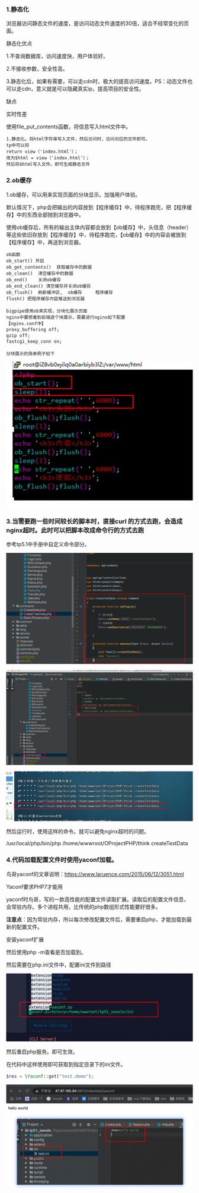 ### 1.静态化

浏览器访问静态文件的速度，是访问动态文件速度的30倍，适合不经常变化的页面。

静态化优点

1.不查询数据库，访问速度快，用户体验好。

2.不接收参数，安全性高。

3.静态化后，如果有需要，可以走cdn时，极大的提高访问速度。PS：动态文件也可以走cdn，意义就是可以隐藏真实ip，提高项目的安全性。

缺点

实时性差



使用file_put_contents函数，将信息写入html文件中。

```
1.静态化。将html字符串写入文件，然后访问时，访问对应的文件即可。
tp中可以将
return view（'index.html'）；
改为$html = view（'index.html'）；
然后将$html写入文件。即可生成静态文件
```

### 2.ob缓存

1.ob缓存，可以用来实现页面的分块显示。加强用户体验。

默认情况下，php会把输出的内容放到【程序缓存】中，待程序跑完，把【程序缓存】中的东西全部抛到浏览器中。

使用ob缓存后，所有的输出主体内容都会放到【ob缓存】中，头信息（header）等这些依旧存放到【程序缓存】中，待程序跑完，【ob缓存】中的内容会被放到【程序缓存】中，再送到浏览器。

```
ob函数
ob_start() 开启
ob_get_contents()  获取缓存中的数据
ob_clean()  清空缓存中的数据
ob_end()    关闭ob缓存
ob_end_clean() 清空缓存并关闭ob缓存
ob_flush()  刷新缓冲区,  ob缓存     程序缓存
flush() 把程序缓存内容推送到浏览器

bigpipe使用ob来实现，分块化展示页面
nginx中要想着到前端逐个块展示，需要进行nginx如下配置
【nginx.conf中】
proxy_buffering off;
gzip off;
fastcgi_keep_conn on;

分块展示的简单例子如下
```

![image-20210409095552176](../img/image-20210409095552176.png)

### 3.当需要跑一些时间较长的脚本时，直接curl 的方式去跑，会造成nginx超时。此时可以把脚本改成命令行的方式去跑

参考tp5.1中手册中自定义命令部分。

![image-20210506155011254](../img/image-20210506155011254.png)

![image-20210506155031717](../img/image-20210506155031717.png)

![image-20210506154745182](../img/image-20210506154745182.png)

然后运行时，使用这样的命令。就可以避免nginx超时的问题。

/usr/local/php/bin/php /home/wwwroot/OProjectPHP/think createTestData



### 4.代码加载配置文件时使用yaconf加载。

鸟哥yaconf的文章说明：https://www.laruence.com/2015/06/12/3051.html

Yaconf要求PHP7才能用

yaconf时鸟哥，写的一款高性能的配置文件读取扩展。读取后的配置文件信息，会常驻内存。多个进程共用，比传统的php数组形式性能要好很多。

**注意点**：因为常驻内存，所以每次修改配置文件后，需要重启php，才能加载到最新的配置文件。

安装yaconf扩展

然后使用php -m查看是否加载到。

然后需要在php.ini文件中，配置ini文件到路径

![image-20210725171903328](../img/image-20210725171903328.png)

然后重启php服务。即可生效。

在代码中这样使用即可获取到指定目录下的ini文件。

```php
$res = \Yaconf::get("test.demo");

```

![image-20210725172049853](../img/image-20210725172049853.png)